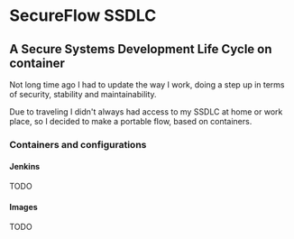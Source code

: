 # SecureFlow SSDLC

## A Secure Systems Development Life Cycle on container

Not long time ago I had to update the way I work, doing a step up in terms of security, stability and maintainability.

Due to traveling I didn't always had access to my SSDLC at home or work place, so I decided to make a portable flow, based on containers.

### Containers and configurations

#### Jenkins

TODO

#### Images

TODO
